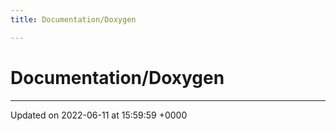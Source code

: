 ```yaml
---
title: Documentation/Doxygen

---
```


# Documentation/Doxygen








-------------------------------

Updated on 2022-06-11 at 15:59:59 +0000
